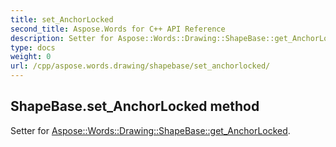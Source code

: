 ```yaml
---
title: set_AnchorLocked
second_title: Aspose.Words for C++ API Reference
description: Setter for Aspose::Words::Drawing::ShapeBase::get_AnchorLocked. 
type: docs
weight: 0
url: /cpp/aspose.words.drawing/shapebase/set_anchorlocked/
---
```

## ShapeBase.set_AnchorLocked method


Setter for [Aspose::Words::Drawing::ShapeBase::get_AnchorLocked](./get_anchorlocked/).

